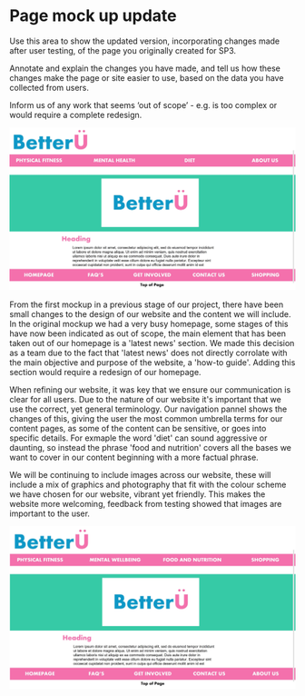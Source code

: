 # Page mock up update

Use this area to show the updated version, incorporating changes made after user testing, of the page you originally created for SP3.

Annotate and explain the changes you have made, and tell us how these changes make the page or site easier to use, based on the data you have collected from users.

Inform us of any work that seems ‘out of scope’ - e.g. is too complex or would require a complete redesign.

<img src="sp4-media/FinalMockupV1.jpg" alt="Team members" width="1000">

From the first mockup in a previous stage of our project, there have been small changes to the design of our website and the content we will include. In the original mockup we had a very busy homepage, some stages of this have now been indicated as out of scope, the main element that has been taken out of our homepage is a 'latest news' section. We made this decision as a team due to the fact that 'latest news' does not directly corrolate with the main objective and purpose of the website, a 'how-to guide'. Adding this section would require a redesign of our homepage.

When refining our website, it was key that we ensure our communication is clear for all users. Due to the nature of our website it's important that we use the correct, yet general terminology. Our navigation pannel shows the changes of this, giving the user the most common umbrella terms for our content pages, as some of the content can be sensitive, or goes into specific details. For exmaple the word 'diet' can sound aggressive or daunting, so instead the phrase 'food and nutrition' covers all the bases we want to cover in our content beginning with a more factual phrase.

We will be continuing to include images across our website, these will include a mix of graphics and photography that fit with the colour scheme we have chosen for our website, vibrant yet friendly. This makes the website more welcoming, feedback from testing showed that images are important to the user. 

<img src="sp4-media/FinalMockupV2.jpg" alt="Team members" width="1000">
